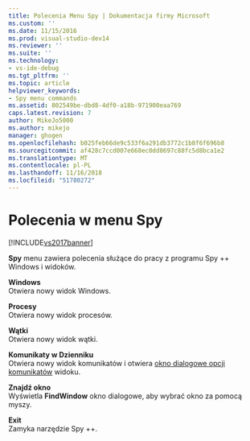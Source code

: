 ```yaml
---
title: Polecenia Menu Spy | Dokumentacja firmy Microsoft
ms.custom: ''
ms.date: 11/15/2016
ms.prod: visual-studio-dev14
ms.reviewer: ''
ms.suite: ''
ms.technology:
- vs-ide-debug
ms.tgt_pltfrm: ''
ms.topic: article
helpviewer_keywords:
- Spy menu commands
ms.assetid: 802549be-dbd8-4df0-a18b-971900eaa769
caps.latest.revision: 7
author: MikeJo5000
ms.author: mikejo
manager: ghogen
ms.openlocfilehash: b025feb66de9c533f6a291db3772c1b8f6f696b8
ms.sourcegitcommit: af428c7ccd007e668ec0dd8697c88fc5d8bca1e2
ms.translationtype: MT
ms.contentlocale: pl-PL
ms.lasthandoff: 11/16/2018
ms.locfileid: "51780272"
---
```

# <a name="spy-menu-commands"></a>Polecenia w menu Spy
[!INCLUDE[vs2017banner](../includes/vs2017banner.md)]

**Spy** menu zawiera polecenia służące do pracy z programu Spy ++ Windows i widoków.  
  
 **Windows**  
 Otwiera nowy widok Windows.  
  
 **Procesy**  
 Otwiera nowy widok procesów.  
  
 **Wątki**  
 Otwiera nowy widok wątki.  
  
 **Komunikaty w Dzienniku**  
 Otwiera nowy widok komunikatów i otwiera [okno dialogowe opcji komunikatów](../debugger/message-options-dialog-box.md) widoku.  
  
 **Znajdź okno**  
 Wyświetla **FindWindow** okno dialogowe, aby wybrać okno za pomocą myszy.  
  
 **Exit**  
 Zamyka narzędzie Spy ++.




